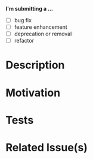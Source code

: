 <!--
    As we are working towards a stable version of uuid, we require that you 
    open an issue, before submitting a pull request. If the pull request is 
    imcomplete, prepend the Title with WIP: 
-->

**I'm submitting a ...**
  - [ ] bug fix
  - [ ] feature enhancement
  - [ ] deprecation or removal
  - [ ] refactor

# Description
<!-- Provide a summary of your changes in the Title above -->

# Motivation
<!-- Why is this change required -->

# Tests
<!-- How are these changes tested? -->

# Related Issue(s)
<!-- 
    As noted above, we require an issue for every PR. Please link to the issue
    here
-->
